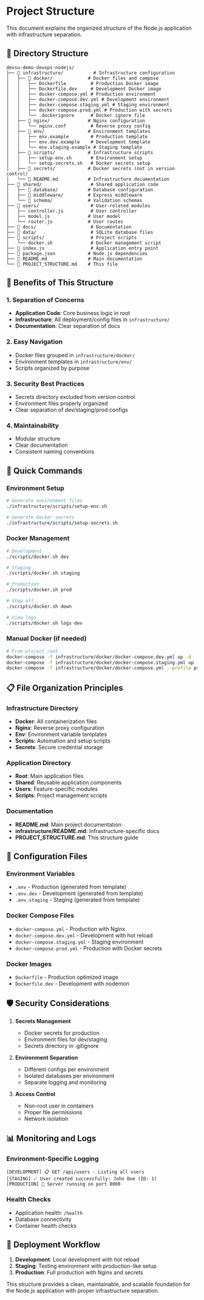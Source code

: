 # Project Structure

This document explains the organized structure of the Node.js application with infrastructure separation.

## 📁 Directory Structure

```
devsu-demo-devops-nodejs/
├── 📁 infrastructure/           # Infrastructure configuration
│   ├── 📁 docker/             # Docker files and compose
│   │   ├── Dockerfile         # Production Docker image
│   │   ├── Dockerfile.dev     # Development Docker image
│   │   ├── docker-compose.yml # Production environment
│   │   ├── docker-compose.dev.yml # Development environment
│   │   ├── docker-compose.staging.yml # Staging environment
│   │   ├── docker-compose.prod.yml # Production with secrets
│   │   └── .dockerignore      # Docker ignore file
│   ├── 📁 nginx/              # Nginx configuration
│   │   └── nginx.conf         # Reverse proxy config
│   ├── 📁 env/                # Environment templates
│   │   ├── env.example        # Production template
│   │   ├── env.dev.example    # Development template
│   │   └── env.staging.example # Staging template
│   ├── 📁 scripts/            # Infrastructure scripts
│   │   ├── setup-env.sh       # Environment setup
│   │   └── setup-secrets.sh   # Docker secrets setup
│   ├── 📁 secrets/            # Docker secrets (not in version control)
│   └── 📄 README.md           # Infrastructure documentation
├── 📁 shared/                  # Shared application code
│   ├── 📁 database/           # Database configuration
│   ├── 📁 middleware/         # Express middleware
│   └── 📁 schema/             # Validation schemas
├── 📁 users/                   # User-related modules
│   ├── controller.js          # User controller
│   ├── model.js              # User model
│   └── router.js             # User routes
├── 📁 docs/                    # Documentation
├── 📁 data/                    # SQLite database files
├── 📁 scripts/                 # Project scripts
│   └── docker.sh              # Docker management script
├── 📄 index.js                 # Application entry point
├── 📄 package.json            # Node.js dependencies
├── 📄 README.md               # Main documentation
└── 📄 PROJECT_STRUCTURE.md    # This file
```

## 🎯 Benefits of This Structure

### 1. **Separation of Concerns**
- **Application Code**: Core business logic in root
- **Infrastructure**: All deployment/config files in `infrastructure/`
- **Documentation**: Clear separation of docs

### 2. **Easy Navigation**
- Docker files grouped in `infrastructure/docker/`
- Environment templates in `infrastructure/env/`
- Scripts organized by purpose

### 3. **Security Best Practices**
- Secrets directory excluded from version control
- Environment files properly organized
- Clear separation of dev/staging/prod configs

### 4. **Maintainability**
- Modular structure
- Clear documentation
- Consistent naming conventions

## 🚀 Quick Commands

### Environment Setup
```bash
# Generate environment files
./infrastructure/scripts/setup-env.sh

# Generate Docker secrets
./infrastructure/scripts/setup-secrets.sh
```

### Docker Management
```bash
# Development
./scripts/docker.sh dev

# Staging
./scripts/docker.sh staging

# Production
./scripts/docker.sh prod

# Stop all
./scripts/docker.sh down

# View logs
./scripts/docker.sh logs dev
```

### Manual Docker (if needed)
```bash
# From project root
docker-compose -f infrastructure/docker/docker-compose.dev.yml up -d
docker-compose -f infrastructure/docker/docker-compose.staging.yml up -d
docker-compose -f infrastructure/docker/docker-compose.yml --profile production up -d
```

## 📋 File Organization Principles

### **Infrastructure Directory**
- **Docker**: All containerization files
- **Nginx**: Reverse proxy configuration
- **Env**: Environment variable templates
- **Scripts**: Automation and setup scripts
- **Secrets**: Secure credential storage

### **Application Directory**
- **Root**: Main application files
- **Shared**: Reusable application components
- **Users**: Feature-specific modules
- **Scripts**: Project management scripts

### **Documentation**
- **README.md**: Main project documentation
- **infrastructure/README.md**: Infrastructure-specific docs
- **PROJECT_STRUCTURE.md**: This structure guide

## 🔧 Configuration Files

### **Environment Variables**
- `.env` - Production (generated from template)
- `.env.dev` - Development (generated from template)
- `.env.staging` - Staging (generated from template)

### **Docker Compose Files**
- `docker-compose.yml` - Production with Nginx
- `docker-compose.dev.yml` - Development with hot reload
- `docker-compose.staging.yml` - Staging environment
- `docker-compose.prod.yml` - Production with Docker secrets

### **Docker Images**
- `Dockerfile` - Production optimized image
- `Dockerfile.dev` - Development with nodemon

## 🛡️ Security Considerations

1. **Secrets Management**
   - Docker secrets for production
   - Environment files for dev/staging
   - Secrets directory in .gitignore

2. **Environment Separation**
   - Different configs per environment
   - Isolated databases per environment
   - Separate logging and monitoring

3. **Access Control**
   - Non-root user in containers
   - Proper file permissions
   - Network isolation

## 📊 Monitoring and Logs

### **Environment-Specific Logging**
```
[DEVELOPMENT] 📋 GET /api/users - Listing all users
[STAGING] ✅ User created successfully: John Doe (ID: 1)
[PRODUCTION] 🚀 Server running on port 8000
```

### **Health Checks**
- Application health: `/health`
- Database connectivity
- Container health checks

## 🔄 Deployment Workflow

1. **Development**: Local development with hot reload
2. **Staging**: Testing environment with production-like setup
3. **Production**: Full production with Nginx and secrets

This structure provides a clean, maintainable, and scalable foundation for the Node.js application with proper infrastructure separation. 